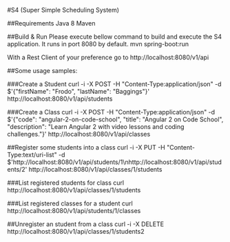 #S4 (Super Simple Scheduling System)

##Requirements
  Java 8
  Maven

##Build & Run
Please execute bellow command to build and execute the S4 application. It runs in port 8080 by default.
 mvn spring-boot:run

With a Rest Client of your preference go to http://localhost:8080/v1/api


##Some usage samples:

###Create a Student
curl -i -X POST -H "Content-Type:application/json" -d $'{"firstName": "Frodo", "lastName": "Baggings"}' http://localhost:8080/v1/api/students

###Create a Class
curl -i -X POST -H "Content-Type:application/json" -d $'{"code": "angular-2-on-code-school", "title": "Angular 2 on Code School", "description": "Learn Angular 2 with video lessons and coding challenges."}' http://localhost:8080/v1/api/classes


##Register some students into a class
curl -i -X PUT -H "Content-Type:text/uri-list" -d $'http://localhost:8080/v1/api/students/1\nhttp://localhost:8080/v1/api/students/2' http://localhost:8080/v1/api/classes/1/students

###List registered students for class
curl http://localhost:8080/v1/api/classes/1/students

###List registered classes for a student
curl http://localhost:8080/v1/api/students/1/classes

##Unregister an student from a class
curl -i -X DELETE http://localhost:8080/v1/api/classes/1/students2
